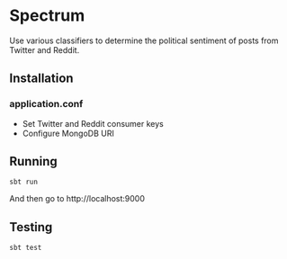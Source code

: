 # Spectrum

Use various classifiers to determine the political sentiment of posts from Twitter and Reddit.

## Installation

### application.conf

- Set Twitter and Reddit consumer keys
- Configure MongoDB URI

## Running

```
sbt run
```

And then go to http://localhost:9000 

## Testing

```
sbt test
```
